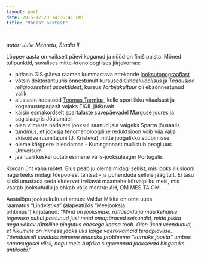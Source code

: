 ```yaml
---
layout: post
date: 2015-12-23 14:36:41 GMT
title: "Vanast aastast"
---
```

<figure class="tmblr-full" data-orig-height="415" data-orig-width="540" data-orig-src="https://41.media.tumblr.com/5e8e0567939f0fc5172716b78b325d99/tumblr_inline_nzsw2ityYx1qjcjk2_540.jpg"><img src="https://66.media.tumblr.com/3a18805e8bcc1467a657daf5e2c254a6/tumblr_inline_pkvedsGLXY1qjcjk2_540.jpg" alt="" data-orig-height="415" data-orig-width="540" data-orig-src="https://41.media.tumblr.com/5e8e0567939f0fc5172716b78b325d99/tumblr_inline_nzsw2ityYx1qjcjk2_540.jpg"></figure><p></p><p><i>autor: Julie Mehretu; Stadia II</i></p><p>L&otilde;ppev aasta on vaikselt p&auml;evi kogunud ja n&uuml;&uuml;d on fini&scaron; paista. M&otilde;ned tulipunktid, suvalises mitte-kronoloogilises j&auml;rjekorras:</p><ul><li>pidasin GIS-p&auml;eva raames kummastava ettekande <a href="http://slides.com/raivoalla/jooksutopo#/">jooksutopograafiast</a></li><li>v&otilde;tsin doktorantuuris &otilde;nnestunult kursused <i>Omaeluloolisus</i> ja <i>Teadusloo religioossetest aspektidest</i>; kursus<i> Tarbijakultuur </i>oli eba&otilde;nnestunud valik&nbsp;</li><li>alustasin koost&ouml;&ouml;d <a href="https://arhiiv.err.ee/vaata/sport-toomas-tarm">Toomas Tarmiga</a>, kelle sportlikku vitaalsust ja kogemustepagasit vajaks EKJL j&auml;tkuvalt</li><li>k&auml;isin esmakordselt spartalaste suvep&auml;evadel Marguse juures ja s&uuml;gislaagris J&otilde;ulum&auml;el</li><li>olen viimaste n&auml;dalate jooksul saanud jala valgeks Sparta j&otilde;usaalis</li><li>tundmus, et jooksja fenomenoloogiline reduktsioon v&otilde;ib viia v&auml;lja skisoidse ruumitajuni (J. Kristeva), mitte joogalikku s&uuml;&uuml;bimisse</li><li>oleme k&auml;rgpere laiendamas - Kuningannast mullistub peagi uus Universum</li><li>jaanuari keskel ootab esimene v&auml;lis-jooksulaager Portugalis</li></ul><p>Kordan &uuml;ht vana m&otilde;tet. Elus peab ju olema midagi sellist, mis looks illusiooni nagu teeks midagi t&otilde;epoolest t&auml;htsat - ja p&uuml;henduda sellele j&auml;&auml;gitult. Ei
tasu siiski unustada seda elutervet irvitavat maamehe k&otilde;rvalpilku
meis, mis vaatab jooksuhullu ja ohkab v&auml;lja
mantra: AH, OM MES TA OM.&nbsp;</p><p>Aastal&otilde;pu jooksukultuuri annus: Valdur Mikita on oma uues raamatus&nbsp;&ldquo;Lindvistika&rdquo; (alapeat&uuml;kis &ldquo;Meejooksja pihtimus&rdquo;)&nbsp;kirjutanud:&nbsp;&ldquo;<i>Mind on jooksmise, rattas&otilde;idu ja muu kehalise tegevuse puhul paelunud just need omap&auml;rased seisundid, mida pikka aega v&auml;ltav r&uuml;tmiline pingutus enesega kaasa toob. Olen &uuml;sna veendunud, et liikumine on inimese jaoks &uuml;ks k&otilde;ige v&auml;erikkamaid teraapiaviise. T&otilde;en&auml;oliselt suudaks inimene enamiku probleeme&nbsp;&ldquo;surnuks joosta&rdquo; umbes samasugusel viisil, nagu meie Aafrika suguvennad jooksevad hingetuks antiloobi.</i>&rdquo;</p>